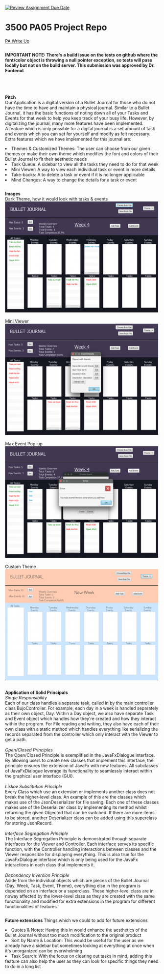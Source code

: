 [![Review Assignment Due Date](https://classroom.github.com/assets/deadline-readme-button-24ddc0f5d75046c5622901739e7c5dd533143b0c8e959d652212380cedb1ea36.svg)](https://classroom.github.com/a/x6ckGcN8)
# 3500 PA05 Project Repo

[PA Write Up](https://markefontenot.notion.site/PA-05-8263d28a81a7473d8372c6579abd6481)

<span style="margin-bottom: 2em; display: block;"></span>
**IMPORTANT NOTE: There's a build issue on the tests on github where the font/color object is
throwing a null pointer exception, so tests will pass locally but not on the build server. This submission
was approved by Dr. Fontenot**
<span style="margin-bottom: 5em; display: block;"></span>

**Pitch** <br>
Our Application is a digital version of a Bullet Journal for those who do not have the time to have and maintain a 
physical journal. Similar to a Bullet Journal, it has the basic functions of noting down all of your Tasks and Events 
for that week to help you keep track of your busy life. However, by digitalizing the journal, many more features have 
been implemented.
<br> 
A feature which is only possible for a digital journal is a set amount of task and events which you can set for yourself 
and modify as felt necessary. Extra features which we have implemented for this journal are: 
<br>
<li>Themes & Customized Themes: The user can choose from our given themes or make their own theme which modifies
the font and colors of their Bullet Journal to fit their aesthetic needs</li>
<li>Task Queue: A sidebar to view all the tasks they need to do for that week</li>
<li>Mini Viewer: A way to view each individual task or event in more details</li>
<li>Take-backs: A to delete a task or event if it is no longer applicable</li>
<li>Mind Changes: A way to change the details for a task or event</li>

<span style="margin-bottom: 2em; display: block;"></span>
**Images**
<br>
Dark Theme, how it would look with tasks & events <br>
<img src="DarkTheme.jpg" width="500" alt="Dark Theme">
<br> 
<br>
Mini Viewer <br>
<img src="Viewer.jpg" width="500" alt="Viewer">
<br> 
<br>
Max Event Pop-up <br>
<img src="MaxEvent.jpg" width="500" alt="MaxEvent">
<br>
<br>
Custom Theme <br>
<img src="CustomTheme.jpg" width="500" alt="Custom Theme">

<span style="margin-bottom: 2em; display: block;"></span>
**Application of Solid Principals**<br>
*Single Responsibility*<br>
Each of our class handles a separate task, called in by the main controller class BujoController. For example, each day 
in a week is handled separately as their own object, Day. Within a Day object, we also have separate Task and Event 
object which handles how they're created and how they interact within the program. For File reading and writing, they 
also have each of their own class with a static method which handles everything like serializing the records separated 
from the controller which only interact with the Viewer to get a path. <br><br>
*Open/Closed Principles*<br>
The Open/Closed Principle is exemplified in the JavaFxDialogue interface. By allowing users to create new classes that 
implement this interface, the principle ensures the extension of JavaFx with new features. All subclasses of 
JavaFxDialogue leverage its functionality to seamlessly interact within the graphical user interface (GUI).<br><br>
*Liskov Substitution Principle*<br>
Every Class which use an extension or implements another class does not break the higher-level class. An example of this
are the classes which makes use of the JsonDeserializer<T> for file saving. Each one of these classes makes use of the 
Deserializer class by implementing its method whilst returning the given Objected that can be switched. If there are 
more items to be stored, another Deserializer class can be added using this superclass for storing JsonRecord.<br><br>
*Interface Segregation Principle*<br>
The Interface Segregation Principle is demonstrated through separate interfaces for the Viewer and Controller. Each 
interface serves its specific function, with the Controller handling interactions between classes and the Viewer 
responsible for displaying everything. This is also true for the JavaFxDialogue interface which is only being used for
the JavaFx interactions in each class that implements it.<br><br>
*Dependency Inversion Principle*<br> 
Aside from the individual objects which are pieces of the Bullet Journal (Day, Week, Task, Event, Theme), everything 
else in the program is depended on an interface or a superclass. These higher-level class are in noway affected by the
lower-level class as they are created with the same functionality and modified for extra extensions in the program for
different functionalities of features.<br>

<span style="margin-bottom: 2em; display: block;"></span>
**Future extensions**
Things which we could to add for future extensions
<li>Quotes & Notes: Having this in would enhance the aesthetics of the Bullet Journal without too much modification
to the original product</li>
<li>Sort by Name & Location: This would be useful for the user as we already have a sidebar but sometimes looking at 
everything at once when it's unorganized can be overwhelming</li>
<li>Task Search: With the focus on clearing out tasks in mind, adding this feature can also help the user as they can
look for specific things they need to do in a long list</li>
<span style="margin-bottom: 5em; display: block;"></span>
